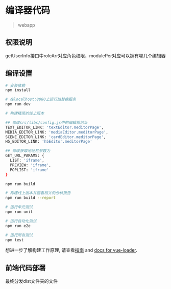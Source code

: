 # 编译器代码

> webapp

## 权限说明
getUserInfo接口中roleArr对应角色权限，modulePer对应可以拥有哪几个编辑器

## 编译设置

``` bash
# 安装依赖
npm install

# 在localhost:8080上运行热替换服务
npm run dev

# 构建精简的线上版本

## 修改src/libs/config.js中的编辑器地址
TEXT_EDITOR_LINK: 'textEditor.meditorPage',
MEDIA_EDITOR_LINK: 'mediaEditor.meditorPage',
SCENE_EDITOR_LINK: 'cardEditor.meditorPage',
H5_EDITOR_LINK: 'h5Editor.meditorPage'

## 修改获取地址栏参数为
GET_URL_PARAMS: {
  LIST: 'iframe',
  PREVIEW: 'iframe',
  POPLIST: 'iframe'
}

npm run build

# 构建线上版本并查看相关的分析报告
npm run build --report

# 运行单元测试
npm run unit

# 运行自动化测试
npm run e2e

# 运行所有测试
npm test
```

想进一步了解构建工作原理, 请查看[指南](http://vuejs-templates.github.io/webpack/) and [docs for vue-loader](http://vuejs.github.io/vue-loader).

## 前端代码部署
最终分发dist文件夹的文件
